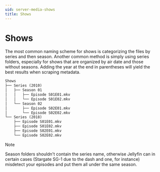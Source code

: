 ```yaml
---
uid: server-media-shows
title: Shows
---
```


# Shows

The most common naming scheme for shows is categorizing the files by series and then season. Another common method is simply using series folders, especially for shows that are organized by air date and those without seasons. Adding the year at the end in parentheses will yield the best results when scraping metadata.

```txt
Shows
├── Series (2010)
│   ├── Season 01
│   │   ├── Episode S01E01.mkv
│   │   └── Episode S01E02.mkv
│   └── Season 02
│       ├── Episode S02E01.mkv
│       └── Episode S02E02.mkv
└── Series (2018)
    ├── Episode S01E01.mkv
    ├── Episode S01E02.mkv
    ├── Episode S02E01.mkv
    └── Episode S02E02.mkv
```

> [!NOTE]
> Season folders shouldn't contain the series name, otherwise Jellyfin can in certain cases (Stargate SG-1 due to the dash and one, for instance) misdetect your episodes and put them all under the same season.
